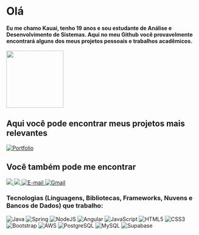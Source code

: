 <h1>Olá</h1>

<div>
  <strong>Eu me chamo Kauai, tenho 19 anos e sou estudante de Análise e Desenvolvimento de Sistemas. Aqui no meu Github você provavelmente encontrará alguns dos meus projetos pessoais e trabalhos acadêmicos.</strong>
</div>
<br>

<div style="display: flex;">
  <img src="https://github-readme-stats.vercel.app/api?username=kauaipalmeira&show_icons=true&theme=dark" height="150rem" style="margin-right:4rem;">
</div>

<div>
  <h2><strong>Aqui você pode encontrar meus projetos mais relevantes</strong></h2>
  <span>
    <a href="https://seulink.com">
      <img src="https://img.shields.io/badge/Portfolio-FF5722?style=for-the-badge&logo=todoist&logoColor=white" alt="Portfolio">
    </a>
  </span>
</div>

<div>
  <h2>Você também pode me encontrar</h2>
  <span>
    <a href="https://www.linkedin.com/in/kauai-palmeira-826126307/">
      <img src="https://img.shields.io/badge/LinkedIn-0077B5?style=for-the-badge&logo=linkedin&logoColor=white">
    </a>
  </span>
  <span>
    <a href="https://wa.me/+5585989300276">
      <img src="https://img.shields.io/badge/WhatsApp-25D366?style=for-the-badge&logo=whatsapp&logoColor=white">
    </a>
  </span>
  <span>
    <a href="mailto:kauaipalmeira@hotmail.com">
      <img src="https://img.shields.io/badge/-Email-000?style=for-the-badge&logo=microsoft-outlook&logoColor=007BFF" alt="E-mail">
    </a>
  </span>
  <span>
    <a href="mailto:kauaipalmeira@gmail.com">
      <img src="https://img.shields.io/badge/Gmail-333333?style=for-the-badge&logo=gmail&logoColor=red" alt="Gmail">
    </a>
  </span>
</div>

<div>
  <h3>Tecnologias (Linguagens, Bibliotecas, Frameworks, Nuvens e Bancos de Dados) que trabalho:</h3>
  <span>
    <img src="https://img.shields.io/badge/java-%23ED8B00.svg?style=for-the-badge&logo=openjdk&logoColor=white" alt="Java">
  </span>
  <span>
    <img src="https://img.shields.io/badge/spring-%236DB33F.svg?style=for-the-badge&logo=spring&logoColor=white" alt="Spring">
  </span>
  <span>
    <img src="https://img.shields.io/badge/node.js-6DA55F?style=for-the-badge&logo=node.js&logoColor=white" alt="NodeJS">
  </span>
  <span>
    <img src="https://img.shields.io/badge/Angular-DD0031?style=for-the-badge&logo=angular&logoColor=white" alt="Angular">
  </span>
  <span>
    <img src="https://img.shields.io/badge/JavaScript-F7DF1E?style=for-the-badge&logo=javascript&logoColor=black" alt="JavaScript">
  </span>
  <span>
    <img src="https://img.shields.io/badge/HTML5-E34F26?style=for-the-badge&logo=html5&logoColor=white" alt="HTML5">
  </span>
  <span>
    <img src="https://img.shields.io/badge/CSS3-1572B6?style=for-the-badge&logo=css3&logoColor=white" alt="CSS3">
  </span>
  <span>
    <img src="https://img.shields.io/badge/-boostrap-0D1117?style=for-the-badge&logo=bootstrap&labelColor=0D1117" alt="Bootstrap">
  </span>
  <span>
    <img src="https://img.shields.io/badge/AWS-000.svg?style=for-the-badge&logo=amazon-aws&logoColor=white" alt="AWS">
  </span>
  <span>
    <img src="https://img.shields.io/badge/PostgreSQL-000?style=for-the-badge&logo=postgresql" alt="PostgreSQL">
  </span>
  <span>
    <img src="https://img.shields.io/badge/MySQL-00000F?style=for-the-badge&logo=mysql&logoColor=white" alt="MySQL">
  </span>
  <span>
    <img src="https://img.shields.io/badge/Supabase-3ECF8E?style=for-the-badge&logo=supabase&logoColor=white" alt="Supabase">
  </span>
</div>
